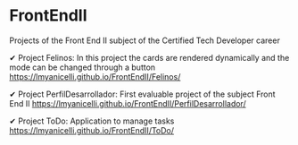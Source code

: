 # FrontEndII
Projects of the Front End II subject of the Certified Tech Developer career

✔ Project Felinos: 
In this project the cards are rendered dynamically and the mode can be changed through a button 
https://lmyanicelli.github.io/FrontEndII/Felinos/


✔ Project PerfilDesarrollador: 
First evaluable project of the subject Front End II
https://lmyanicelli.github.io/FrontEndII/PerfilDesarrollador/

✔ Project ToDo: 
Application to manage tasks
https://lmyanicelli.github.io/FrontEndII/ToDo/

